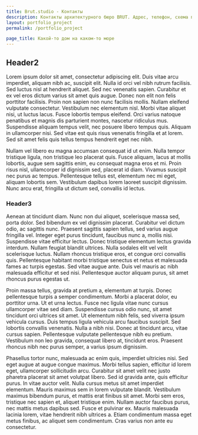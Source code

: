 ```yaml
---
title: Brut.studio - Контакты
description: Контакты архитектурного бюро BRUT. Адрес, телефон, схема проезда.
layout: portfolio_project
permalink: /portfolio_project

page_title: Какой-то дом на каком-то море
---
```

## Header2

Lorem ipsum dolor sit amet, consectetur adipiscing elit. Duis vitae arcu imperdiet, aliquam nibh ac, suscipit elit. Nulla id orci vel nibh rutrum facilisis. Sed luctus nisl at hendrerit aliquet. Sed nec venenatis sapien. Curabitur et ex vel eros dictum varius sit amet quis augue. Donec non elit non felis porttitor facilisis. Proin non sapien non nunc facilisis mollis. Nullam eleifend vulputate consectetur. Vestibulum nec elementum nisl. Morbi vitae aliquet nisi, ut luctus lacus. Fusce lobortis tempus eleifend. Orci varius natoque penatibus et magnis dis parturient montes, nascetur ridiculus mus. Suspendisse aliquam tempus velit, nec posuere libero tempus quis. Aliquam in ullamcorper nisi. Sed vitae est quis risus venenatis fringilla et at lorem. Sed sit amet felis quis tellus tempus hendrerit eget nec nibh.

Nullam vel libero eu magna accumsan consequat id ut enim. Nulla tempor tristique ligula, non tristique leo placerat quis. Fusce aliquam, lacus at mollis lobortis, augue sem sagittis enim, eu consequat magna eros et mi. Proin risus nisl, ullamcorper id dignissim sed, placerat id diam. Vivamus suscipit nec purus ac tempus. Pellentesque tellus est, elementum nec mi eget, aliquam lobortis sem. Vestibulum dapibus lorem laoreet suscipit dignissim. Nunc arcu erat, fringilla ut dictum sed, convallis id lectus.

### Header3

Aenean at tincidunt diam. Nunc non dui aliquet, scelerisque massa sed, porta dolor. Sed bibendum ex vel dignissim placerat. Curabitur vel dictum odio, ac sagittis nunc. Praesent sagittis sapien tellus, sed varius augue fringilla vel. Integer eget purus tincidunt, faucibus nunc a, mollis nisi. Suspendisse vitae efficitur lectus. Donec tristique elementum lectus gravida interdum. Nullam feugiat blandit ultrices. Nulla sodales elit vel velit scelerisque luctus. Nullam rhoncus tristique eros, et congue orci convallis quis. Pellentesque habitant morbi tristique senectus et netus et malesuada fames ac turpis egestas. Sed vitae augue ante. Duis vel mauris ac nibh malesuada efficitur et sed nisi. Pellentesque auctor aliquam purus, sit amet rhoncus purus egestas ut.

Proin massa tellus, gravida at pretium a, elementum at turpis. Donec pellentesque turpis a semper condimentum. Morbi a placerat dolor, eu porttitor urna. Ut et urna lectus. Fusce nec ligula vitae nunc cursus ullamcorper vitae sed diam. Suspendisse cursus odio nunc, sit amet tincidunt orci ultrices sit amet. Ut elementum nibh felis, sed viverra ipsum vehicula cursus. Duis tempus ligula vehicula arcu faucibus suscipit. Sed lobortis convallis venenatis. Nulla a nibh nisi. Donec at tincidunt arcu, vitae cursus sapien. Pellentesque vulputate pellentesque nibh eu pretium. Vestibulum non leo gravida, consequat libero at, tincidunt eros. Praesent rhoncus nibh nec purus semper, a varius ipsum dignissim.

Phasellus tortor nunc, malesuada ac enim quis, imperdiet ultricies nisi. Sed eget augue at augue congue maximus. Morbi tellus sapien, efficitur id lorem eget, ullamcorper sollicitudin arcu. Curabitur sit amet velit nec justo pharetra placerat sit amet volutpat libero. Sed id gravida ante, quis efficitur purus. In vitae auctor velit. Nulla cursus metus sit amet imperdiet elementum. Mauris maximus sem in lorem vulputate blandit. Vestibulum maximus bibendum purus, et mattis erat finibus sit amet. Morbi sem eros, tristique nec sapien et, aliquet tristique enim. Nullam auctor faucibus purus, nec mattis metus dapibus sed. Fusce et pulvinar ex. Mauris malesuada lacinia lorem, vitae hendrerit nibh ultrices a. Etiam condimentum massa eget metus finibus, ac aliquet sem condimentum. Cras varius non ante eu consectetur.